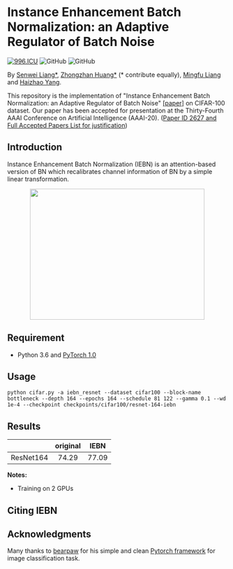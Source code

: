 # Instance Enhancement Batch Normalization: an Adaptive Regulator of Batch Noise
[![996.ICU](https://img.shields.io/badge/link-996.icu-red.svg)](https://996.icu) 
![GitHub](https://img.shields.io/github/license/gbup-group/DIANet.svg)
![GitHub](https://img.shields.io/badge/gbup-%E7%A8%B3%E4%BD%8F-blue.svg)

By [Senwei Liang*](https://leungsamwai.github.io), [Zhongzhan Huang*](https://github.com/dedekinds) (* contribute equally), [Mingfu Liang](https://github.com/wuyujack) and [Haizhao Yang](https://haizhaoyang.github.io/).

This repository is the implementation of "Instance Enhancement Batch Normalization: an Adaptive Regulator of Batch Noise" [[paper]](https://arxiv.org/abs/1908.04008)  on CIFAR-100 dataset. Our paper has been accepted for presentation at the Thirty-Fourth AAAI Conference on Artificial Intelligence (AAAI-20). ([Paper ID 2627 and Full Accepted Papers List for justification](https://aaai.org/Conferences/AAAI-20/wp-content/uploads/2020/01/AAAI-20-Accepted-Paper-List.pdf))

## Introduction
Instance Enhancement Batch Normalization (IEBN) is an attention-based version of BN which recalibrates channel information of BN by a simple linear transformation.

<p align="center">
  <img src="https://github.com/gbup-group/IEBN/blob/master/figures/iebn.jpg" width="400" height="300">
</p>

## Requirement
* Python 3.6 and [PyTorch 1.0](http://pytorch.org/)

## Usage
  ```
python cifar.py -a iebn_resnet --dataset cifar100 --block-name bottleneck --depth 164 --epochs 164 --schedule 81 122 --gamma 0.1 --wd 1e-4 --checkpoint checkpoints/cifar100/resnet-164-iebn
  ```

## Results
|                 | original |  IEBN  |
|:---------------:|:--------:|:------:|
|    ResNet164    |   74.29  |  77.09 |


**Notes:**
- Training on 2 GPUs

## Citing IEBN

## Acknowledgments
Many thanks to [bearpaw](https://github.com/bearpaw) for his simple and clean [Pytorch framework](https://github.com/bearpaw/pytorch-classification) for image classification task.
